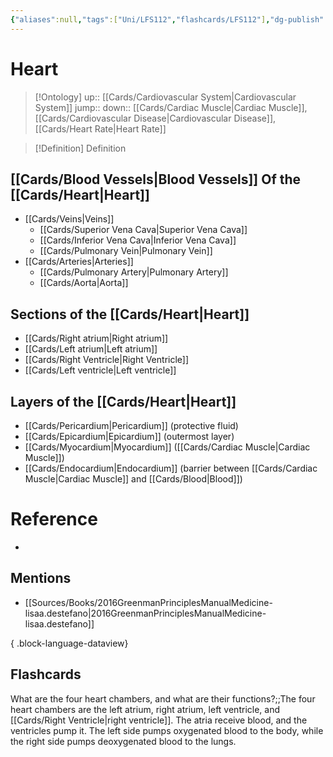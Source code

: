 ```yaml
---
{"aliases":null,"tags":["Uni/LFS112","flashcards/LFS112"],"dg-publish":true,"permalink":"/cards/heart/","dgPassFrontmatter":true}
---
```


# Heart

> [!Ontology]
> up:: [[Cards/Cardiovascular System\|Cardiovascular System]]
> jump::
> down:: [[Cards/Cardiac Muscle\|Cardiac Muscle]], [[Cards/Cardiovascular Disease\|Cardiovascular Disease]], [[Cards/Heart Rate\|Heart Rate]]

> [!Definition] Definition

<style> .container {font-family: sans-serif; text-align: center;} .button-wrapper button {z-index: 1;height: 40px; width: 100px; margin: 10px;padding: 5px;} .excalidraw .App-menu_top .buttonList { display: flex;} .excalidraw-wrapper { height: 800px; margin: 50px; position: relative;} :root[dir="ltr"] .excalidraw .layer-ui__wrapper .zen-mode-transition.App-menu_bottom--transition-left {transform: none;} </style><script src="https://cdn.jsdelivr.net/npm/react@17/umd/react.production.min.js"></script><script src="https://cdn.jsdelivr.net/npm/react-dom@17/umd/react-dom.production.min.js"></script><script type="text/javascript" src="https://cdn.jsdelivr.net/npm/@excalidraw/excalidraw@0/dist/excalidraw.production.min.js"></script><div id="Anatomy_of_the_Heartexcalidraw.md1"></div><script>(function(){const InitialData={"type":"excalidraw","version":2,"source":"https://github.com/zsviczian/obsidian-excalidraw-plugin/releases/tag/1.9.2","elements":[{"type":"image","version":147,"versionNonce":1905629060,"isDeleted":false,"id":"aQxeJnr_dg8npcvuqEAjo","fillStyle":"hachure","strokeWidth":1,"strokeStyle":"solid","roughness":1,"opacity":100,"angle":0,"x":-150.85185185185185,"y":-237.08609271523176,"strokeColor":"transparent","backgroundColor":"transparent","width":325.7037037037037,"height":509.58609271523176,"seed":1159055036,"groupIds":[],"roundness":null,"boundElements":[],"updated":1684902039734,"link":null,"locked":false,"status":"pending","fileId":"cc1fffc85710f329833442dcc2c32b45cc45ae77","scale":[1,1]},{"type":"arrow","version":189,"versionNonce":1305776828,"isDeleted":false,"id":"WF_2GhhiVxCx5WzcvH05Q","fillStyle":"hachure","strokeWidth":4,"strokeStyle":"solid","roughness":1,"opacity":100,"angle":0,"x":-212.08675677959738,"y":-33.95111919107258,"strokeColor":"#1e1e1e","backgroundColor":"transparent","width":153.08675677959738,"height":86.95111919107251,"seed":1606675388,"groupIds":[],"roundness":{"type":2},"boundElements":[],"updated":1684902039734,"link":null,"locked":false,"startBinding":{"elementId":"0cbQrxVN","focus":-0.695700327017201,"gap":4.895768661884858},"endBinding":null,"lastCommittedPoint":null,"startArrowhead":null,"endArrowhead":"arrow","points":[[0,0],[153.08675677959738,86.95111919107251]]},{"type":"text","version":191,"versionNonce":360711940,"isDeleted":false,"id":"0cbQrxVN","fillStyle":"hachure","strokeWidth":1,"strokeStyle":"solid","roughness":1,"opacity":100,"angle":0,"x":-378.48653850300565,"y":-56.01410014925389,"strokeColor":"#1e1e1e","backgroundColor":"transparent","width":161.50401306152344,"height":35,"seed":77754,"groupIds":[],"roundness":{"type":1},"boundElements":[{"id":"WF_2GhhiVxCx5WzcvH05Q","type":"arrow"}],"updated":1684902039734,"link":null,"locked":false,"fontSize":28,"fontFamily":1,"text":"Left Atrium","rawText":"Left Atrium","textAlign":"left","verticalAlign":"middle","containerId":null,"originalText":"Left Atrium","lineHeight":1.25,"baseline":24},{"type":"arrow","version":558,"versionNonce":1528714812,"isDeleted":false,"id":"d7DuKjAOMpyvtBKY5JevE","fillStyle":"hachure","strokeWidth":4,"strokeStyle":"solid","roughness":1,"opacity":100,"angle":0,"x":-164.47337233724355,"y":102.56345746048802,"strokeColor":"#1e1e1e","backgroundColor":"transparent","width":182.84615384615384,"height":34.60886485608313,"seed":75461692,"groupIds":[],"roundness":{"type":2},"boundElements":[],"updated":1684902078405,"link":null,"locked":false,"startBinding":{"elementId":"qh6XKAYQ","focus":-0.4782821358423705,"gap":7.294741439805705},"endBinding":null,"lastCommittedPoint":null,"startArrowhead":null,"endArrowhead":"arrow","points":[[0,0],[182.84615384615384,34.60886485608313]]},{"type":"text","version":60,"versionNonce":1328045060,"isDeleted":false,"id":"qh6XKAYQ","fillStyle":"hachure","strokeWidth":1,"strokeStyle":"solid","roughness":1,"opacity":100,"angle":0,"x":-361.04811255634615,"y":82.70695364238412,"strokeColor":"#1e1e1e","backgroundColor":"transparent","width":189.27999877929688,"height":35,"seed":7761,"groupIds":[],"roundness":{"type":1},"boundElements":[{"id":"d7DuKjAOMpyvtBKY5JevE","type":"arrow"}],"updated":1684902078405,"link":null,"locked":false,"fontSize":28,"fontFamily":1,"text":"Left ventricle","rawText":"Left ventricle","textAlign":"left","verticalAlign":"middle","containerId":null,"originalText":"Left ventricle","lineHeight":1.25,"baseline":24},{"type":"text","version":83,"versionNonce":842158596,"isDeleted":false,"id":"s3RWd7M9","fillStyle":"hachure","strokeWidth":4,"strokeStyle":"solid","roughness":1,"opacity":100,"angle":0,"x":252.5039490095088,"y":-121.57310479601529,"strokeColor":"#1e1e1e","backgroundColor":"transparent","width":168.7840118408203,"height":35,"seed":1240659772,"groupIds":[],"roundness":null,"boundElements":[{"id":"t0d_9nO0sCyawmB5C7hl2","type":"arrow"}],"updated":1684902707083,"link":null,"locked":false,"fontSize":28,"fontFamily":1,"text":"Right Atrium","rawText":"Right Atrium","textAlign":"left","verticalAlign":"top","containerId":null,"originalText":"Right Atrium","lineHeight":1.25,"baseline":24},{"type":"text","version":58,"versionNonce":288728380,"isDeleted":false,"id":"pDKrIcqx","fillStyle":"hachure","strokeWidth":4,"strokeStyle":"solid","roughness":1,"opacity":100,"angle":0,"x":281.7370127927194,"y":109.48830604523783,"strokeColor":"#1e1e1e","backgroundColor":"transparent","width":196.39199829101562,"height":35,"seed":1762901252,"groupIds":[],"roundness":null,"boundElements":[{"id":"aniyBbCws9XN5yCw3w6mJ","type":"arrow"}],"updated":1684902134831,"link":null,"locked":false,"fontSize":28,"fontFamily":1,"text":"Right Ventricle","rawText":"Right Ventricle","textAlign":"left","verticalAlign":"top","containerId":null,"originalText":"Right Ventricle","lineHeight":1.25,"baseline":24},{"type":"arrow","version":70,"versionNonce":251763972,"isDeleted":false,"id":"aniyBbCws9XN5yCw3w6mJ","fillStyle":"hachure","strokeWidth":4,"strokeStyle":"solid","roughness":1,"opacity":100,"angle":0,"x":272.5335354202822,"y":127.89526079011227,"strokeColor":"#1e1e1e","backgroundColor":"transparent","width":151.34607234674525,"height":9.203477372437249,"seed":988367804,"groupIds":[],"roundness":{"type":2},"boundElements":[],"updated":1684902134831,"link":null,"locked":false,"startBinding":{"elementId":"pDKrIcqx","focus":0.23961500788851325,"gap":9.203477372437192},"endBinding":null,"lastCommittedPoint":null,"startArrowhead":null,"endArrowhead":"arrow","points":[[0,0],[-151.34607234674525,9.203477372437249]]},{"type":"arrow","version":272,"versionNonce":1436082492,"isDeleted":false,"id":"t0d_9nO0sCyawmB5C7hl2","fillStyle":"hachure","strokeWidth":4,"strokeStyle":"solid","roughness":1,"opacity":100,"angle":0,"x":241.25525444319658,"y":-96.84151898956262,"strokeColor":"#1e1e1e","backgroundColor":"transparent","width":147.86545021765198,"height":84.85069476322971,"seed":38755460,"groupIds":[],"roundness":{"type":2},"boundElements":[],"updated":1684902707397,"link":null,"locked":false,"startBinding":{"elementId":"s3RWd7M9","focus":0.7227753245899127,"gap":11.248694566312224},"endBinding":null,"lastCommittedPoint":null,"startArrowhead":null,"endArrowhead":"arrow","points":[[0,0],[-147.86545021765198,84.85069476322971]]},{"type":"text","version":207,"versionNonce":146255676,"isDeleted":false,"id":"O4QYXrBj","fillStyle":"hachure","strokeWidth":4,"strokeStyle":"solid","roughness":1,"opacity":100,"angle":0,"x":204.04345341344174,"y":-220.44843544714922,"strokeColor":"#1e1e1e","backgroundColor":"transparent","width":388.0519714355469,"height":35,"seed":515093692,"groupIds":[],"roundness":null,"boundElements":[{"id":"A2nd3pjaOFvTEI2HWpmRM","type":"arrow"}],"updated":1684902304038,"link":"[[Cards/Lungs\|Lungs]]","locked":false,"fontSize":28,"fontFamily":1,"text":"Pulmonary Artery (to Lungs)","rawText":"Pulmonary Artery (to [[Cards/Lungs\|Lungs]])","textAlign":"left","verticalAlign":"top","containerId":null,"originalText":"Pulmonary Artery (to Lungs)","lineHeight":1.25,"baseline":24},{"type":"arrow","version":246,"versionNonce":2100818692,"isDeleted":false,"id":"A2nd3pjaOFvTEI2HWpmRM","fillStyle":"hachure","strokeWidth":4,"strokeStyle":"solid","roughness":1,"opacity":100,"angle":0,"x":197.0500333566988,"y":-178.22082995423995,"strokeColor":"#1e1e1e","backgroundColor":"transparent","width":140.25976002568677,"height":172.11482902294676,"seed":763449532,"groupIds":[],"roundness":{"type":2},"boundElements":[],"updated":1684902302765,"link":null,"locked":false,"startBinding":{"elementId":"O4QYXrBj","focus":0.8838363856289644,"gap":10.057146973729004},"endBinding":null,"lastCommittedPoint":null,"startArrowhead":null,"endArrowhead":"arrow","points":[[0,0],[-140.25976002568677,172.11482902294676]]},{"id":"WqEQnifT","type":"text","x":147.66862738909504,"y":-283.30543840546994,"width":94.41600036621094,"height":35,"angle":0,"strokeColor":"#1e1e1e","backgroundColor":"transparent","fillStyle":"hachure","strokeWidth":4,"strokeStyle":"solid","roughness":1,"opacity":100,"groupIds":[],"roundness":null,"seed":276312380,"version":17,"versionNonce":753665028,"isDeleted":false,"boundElements":[{"id":"urPMkCbkAk_UW5ie4JfOu","type":"arrow"}],"updated":1684902470146,"link":null,"locked":false,"text":"[[Cards/Aorta\|Aorta]] ","rawText":"[[Cards/Aorta\|Aorta]] ","fontSize":28,"fontFamily":1,"textAlign":"left","verticalAlign":"top","baseline":24,"containerId":null,"originalText":"[[Cards/Aorta\|Aorta]] ","lineHeight":1.25},{"id":"urPMkCbkAk_UW5ie4JfOu","type":"arrow","x":138.00289760285955,"y":-262.4916331618341,"width":161.5557692842209,"height":79.98594824139093,"angle":0,"strokeColor":"#1e1e1e","backgroundColor":"transparent","fillStyle":"hachure","strokeWidth":4,"strokeStyle":"solid","roughness":1,"opacity":100,"groupIds":[],"roundness":{"type":2},"seed":233618948,"version":116,"versionNonce":22191620,"isDeleted":false,"boundElements":null,"updated":1684902474871,"link":null,"locked":false,"points":[[0,0],[-161.5557692842209,79.98594824139093]],"lastCommittedPoint":null,"startBinding":{"elementId":"WqEQnifT","focus":0.60784669139775,"gap":9.665729786235488},"endBinding":null,"startArrowhead":null,"endArrowhead":"arrow"},{"id":"Z4Y4jysk","type":"text","x":-473.3202356331499,"y":-288.94795478652895,"width":267.343994140625,"height":35,"angle":0,"strokeColor":"#1e1e1e","backgroundColor":"transparent","fillStyle":"hachure","strokeWidth":4,"strokeStyle":"solid","roughness":1,"opacity":100,"groupIds":[],"roundness":null,"seed":1691893124,"version":125,"versionNonce":345512580,"isDeleted":false,"boundElements":[{"id":"1CeXVYqytNfb9CwMlMAeI","type":"arrow"}],"updated":1684902538842,"link":"[[Cards/Superior Vena Cava\|Superior Vena Cava]]","locked":false,"text":"[[Cards/Superior Vena Cava\|Superior Vena Cava]]","rawText":"[[Cards/Superior Vena Cava\|Superior Vena Cava]]","fontSize":28,"fontFamily":1,"textAlign":"left","verticalAlign":"top","baseline":24,"containerId":null,"originalText":"Superior Vena Cava","lineHeight":1.25},{"id":"1CeXVYqytNfb9CwMlMAeI","type":"arrow","x":-200.15207856613898,"y":-261.489675724474,"width":100,"height":81.73913043478257,"angle":0,"strokeColor":"#1e1e1e","backgroundColor":"transparent","fillStyle":"hachure","strokeWidth":4,"strokeStyle":"solid","roughness":1,"opacity":100,"groupIds":[],"roundness":{"type":2},"seed":513365052,"version":77,"versionNonce":645662524,"isDeleted":false,"boundElements":null,"updated":1684902538842,"link":null,"locked":false,"points":[[0,0],[100,81.73913043478257]],"lastCommittedPoint":null,"startBinding":{"elementId":"Z4Y4jysk","focus":-0.8209431833427256,"gap":5.824162926385895},"endBinding":null,"startArrowhead":null,"endArrowhead":"arrow"},{"id":"V8u1eNrf","type":"text","x":-356.6705005685165,"y":327.51109915663994,"width":262.5559997558594,"height":35,"angle":0,"strokeColor":"#1e1e1e","backgroundColor":"transparent","fillStyle":"hachure","strokeWidth":4,"strokeStyle":"solid","roughness":1,"opacity":100,"groupIds":[],"roundness":null,"seed":743991356,"version":71,"versionNonce":436480828,"isDeleted":false,"boundElements":[{"id":"WDOaOivanwc0MHusIH_C-","type":"arrow"}],"updated":1684902635846,"link":"[[Cards/Inferior Vena Cava\|Inferior Vena Cava]]","locked":false,"text":"[[Cards/Inferior Vena Cava\|Inferior Vena Cava]]","rawText":"[[Cards/Inferior Vena Cava\|Inferior Vena Cava]]","fontSize":28,"fontFamily":1,"textAlign":"left","verticalAlign":"top","baseline":24,"containerId":null,"originalText":"Inferior Vena Cava","lineHeight":1.25},{"id":"WDOaOivanwc0MHusIH_C-","type":"arrow","x":-161.01832665547306,"y":317.9458817653357,"width":106.08695652173913,"height":103.47826086956516,"angle":0,"strokeColor":"#1e1e1e","backgroundColor":"transparent","fillStyle":"hachure","strokeWidth":4,"strokeStyle":"solid","roughness":1,"opacity":100,"groupIds":[],"roundness":{"type":2},"seed":537786372,"version":69,"versionNonce":1658435332,"isDeleted":false,"boundElements":null,"updated":1684902635846,"link":null,"locked":false,"points":[[0,0],[106.08695652173913,-103.47826086956516]],"lastCommittedPoint":null,"startBinding":{"elementId":"V8u1eNrf","focus":0.2454553170394206,"gap":9.565217391304259},"endBinding":null,"startArrowhead":null,"endArrowhead":"arrow"},{"id":"qq2ZDnFs","type":"text","x":299.0455821637672,"y":-21.996260401767927,"width":194.93600463867188,"height":35,"angle":0,"strokeColor":"#1e1e1e","backgroundColor":"transparent","fillStyle":"hachure","strokeWidth":4,"strokeStyle":"solid","roughness":1,"opacity":100,"groupIds":[],"roundness":null,"seed":1591826876,"version":59,"versionNonce":1900983996,"isDeleted":false,"boundElements":[{"id":"3Fmwqkbz5KZTcazZEkUE2","type":"arrow"}],"updated":1684902783318,"link":"[[Cards/Pulmonary Vein\|Pulmonary Vein]]","locked":false,"text":"Pulmonary Vein","rawText":"[[Cards/Pulmonary Vein\|Pulmonary Vein]]","fontSize":28,"fontFamily":1,"textAlign":"left","verticalAlign":"top","baseline":24,"containerId":null,"originalText":"Pulmonary Vein","lineHeight":1.25},{"id":"3Fmwqkbz5KZTcazZEkUE2","type":"arrow","x":289.2804245992879,"y":-5.7209977943026615,"width":146.47736346718762,"height":4.340070028657408,"angle":0,"strokeColor":"#1e1e1e","backgroundColor":"transparent","fillStyle":"hachure","strokeWidth":4,"strokeStyle":"solid","roughness":1,"opacity":100,"groupIds":[],"roundness":{"type":2},"seed":1732743428,"version":71,"versionNonce":1510563460,"isDeleted":false,"boundElements":null,"updated":1684902788347,"link":null,"locked":false,"points":[[0,0],[-146.47736346718762,4.340070028657408]],"lastCommittedPoint":null,"startBinding":{"elementId":"qq2ZDnFs","focus":0.21591274200011956,"gap":9.765157564479296},"endBinding":null,"startArrowhead":null,"endArrowhead":"arrow"}],"appState":{"theme":"light","viewBackgroundColor":"#ffffff","currentItemStrokeColor":"#1e1e1e","currentItemBackgroundColor":"transparent","currentItemFillStyle":"hachure","currentItemStrokeWidth":4,"currentItemStrokeStyle":"solid","currentItemRoughness":1,"currentItemOpacity":100,"currentItemFontFamily":1,"currentItemFontSize":28,"currentItemTextAlign":"left","currentItemStartArrowhead":null,"currentItemEndArrowhead":"arrow","scrollX":831.2739923758929,"scrollY":506.0084076162131,"zoom":{"value":0.6583172249012544},"currentItemRoundness":"round","gridSize":null,"currentStrokeOptions":null,"previousGridSize":null},"files":{}};InitialData.scrollToContent=true;App=()=>{const e=React.useRef(null),t=React.useRef(null),[n,i]=React.useState({width:void 0,height:void 0});return React.useEffect(()=>{i({width:t.current.getBoundingClientRect().width,height:t.current.getBoundingClientRect().height});const e=()=>{i({width:t.current.getBoundingClientRect().width,height:t.current.getBoundingClientRect().height})};return window.addEventListener("resize",e),()=>window.removeEventListener("resize",e)},[t]),React.createElement(React.Fragment,null,React.createElement("div",{className:"excalidraw-wrapper",ref:t},React.createElement(ExcalidrawLib.Excalidraw,{ref:e,width:n.width,height:n.height,initialData:InitialData,viewModeEnabled:!0,zenModeEnabled:!0,gridModeEnabled:!1})))},excalidrawWrapper=document.getElementById("Anatomy_of_the_Heartexcalidraw.md1");ReactDOM.render(React.createElement(App),excalidrawWrapper);})();</script>

## [[Cards/Blood Vessels\|Blood Vessels]] Of the [[Cards/Heart\|Heart]]

- [[Cards/Veins\|Veins]]
	- [[Cards/Superior Vena Cava\|Superior Vena Cava]]
	- [[Cards/Inferior Vena Cava\|Inferior Vena Cava]]
	- [[Cards/Pulmonary Vein\|Pulmonary Vein]]
- [[Cards/Arteries\|Arteries]]
	- [[Cards/Pulmonary Artery\|Pulmonary Artery]]
	- [[Cards/Aorta\|Aorta]]

## Sections of the [[Cards/Heart\|Heart]]

- [[Cards/Right atrium\|Right atrium]]
- [[Cards/Left atrium\|Left atrium]]
- [[Cards/Right Ventricle\|Right Ventricle]]
- [[Cards/Left ventricle\|Left ventricle]]

## Layers of the [[Cards/Heart\|Heart]]

- [[Cards/Pericardium\|Pericardium]] (protective fluid)
- [[Cards/Epicardium\|Epicardium]] (outermost layer) 
- [[Cards/Myocardium\|Myocardium]] ([[Cards/Cardiac Muscle\|Cardiac Muscle]])
- [[Cards/Endocardium\|Endocardium]] (barrier between [[Cards/Cardiac Muscle\|Cardiac Muscle]] and [[Cards/Blood\|Blood]])

# Reference

- 

## Mentions

- [[Sources/Books/2016GreenmanPrinciplesManualMedicine-lisaa.destefano\|2016GreenmanPrinciplesManualMedicine-lisaa.destefano]]

{ .block-language-dataview}

## Flashcards

What are the four heart chambers, and what are their functions?;;The four heart chambers are the left atrium, right atrium, left ventricle, and [[Cards/Right Ventricle\|right ventricle]]. The atria receive blood, and the ventricles pump it. The left side pumps oxygenated blood to the body, while the right side pumps deoxygenated blood to the lungs.
<!--SR:!2024-06-04,29,190-->